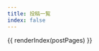 ```yaml
---
title: 投稿一覧
index: false
---
```

<script type="ssg">
  variables.postPages = helper.readIndex().filter(v => v.url.indexOf('/post/') === 0)
</script>
{{ renderIndex(postPages) }}
